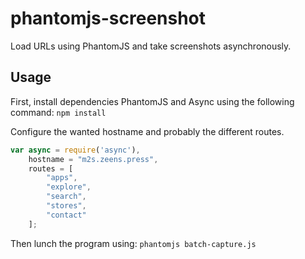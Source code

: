 # phantomjs-screenshot
Load URLs using PhantomJS and take screenshots asynchronously.

## Usage

First, install dependencies PhantomJS and Async using the following command:
`npm install`

Configure the wanted hostname and probably the different routes.

```javascript
var async = require('async'),
    hostname = "m2s.zeens.press",
    routes = [
        "apps",
        "explore",
        "search",
        "stores",
        "contact"
    ];
```

Then lunch the program using:
`phantomjs batch-capture.js`
